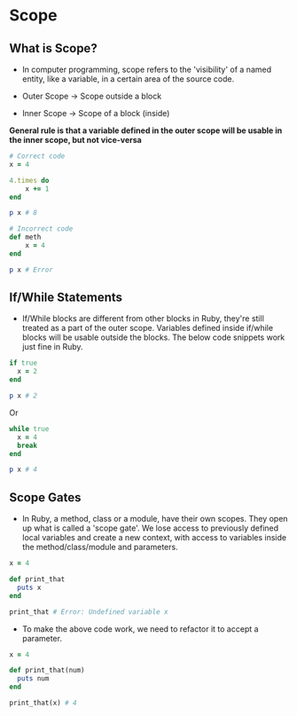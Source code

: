 # Scope

## What is Scope?

* In computer programming, scope refers to the 'visibility' of a named entity, like a variable, in a certain area of the source code.

* Outer Scope -> Scope outside a block
* Inner Scope -> Scope of a block (inside)

**General rule is that a variable defined in the outer scope will be usable in the inner scope, but not vice-versa**

```ruby
# Correct code
x = 4

4.times do
    x += 1
end

p x # 8
```

```ruby
# Incorrect code
def meth
    x = 4
end

p x # Error
```

## If/While Statements

* If/While blocks are different from other blocks in Ruby, they're still treated as a part of the outer scope. Variables defined inside if/while blocks will be usable outside the blocks. The below code snippets work just fine in Ruby.

```ruby
if true
  x = 2
end

p x # 2
```

Or

```ruby
while true
  x = 4
  break
end

p x # 4
```

## Scope Gates

* In Ruby, a method, class or a module, have their own scopes. They open up what is called a 'scope gate'. We lose access to previously defined local variables and create a new context, with access to variables inside the method/class/module and parameters.

```ruby
x = 4

def print_that
  puts x
end

print_that # Error: Undefined variable x
```

* To make the above code work, we need to refactor it to accept a parameter.

```ruby
x = 4

def print_that(num)
  puts num
end

print_that(x) # 4
```